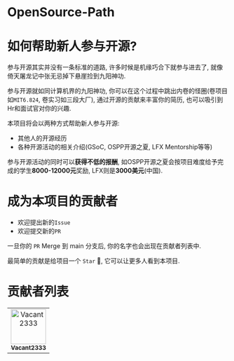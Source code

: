 # OpenSource-Path

# 如何帮助新人参与开源?

参与开源其实并没有一条标准的道路, 许多时候是机缘巧合下就参与进去了, 就像倚天屠龙记中张无忌掉下悬崖捡到九阳神功.

参与开源就如同计算机界的九阳神功, 你可以在这个过程中跳出内卷的怪圈(卷项目如`MIT6.824`, 卷实习如三段大厂), 通过开源的贡献来丰富你的简历, 也可以吸引到Hr和面试官对你的兴趣.

本项目将会以两种方式帮助新人参与开源:

- 其他人的开源经历
- 各种开源活动的相关介绍(GSoC, OSPP开源之夏, LFX Mentorship等等)

参与开源活动的同时可以**获得不低的报酬**, 如OSPP开源之夏会按项目难度给予完成的学生**8000-12000元**奖励, LFX则是**3000美元**(中国).

# 成为本项目的贡献者

- 欢迎提出新的`Issue`
- 欢迎提交新的`PR`

一旦你的 `PR` Merge 到 main 分支后, 你的名字也会出现在贡献者列表中.

最简单的贡献是给项目一个 `Star` :star2:, 它可以让更多人看到本项目.

# 贡献者列表

<!-- readme: contributors -start -->
<table>
<tr>
    <td align="center">
        <a href="https://github.com/Vacant2333">
            <img src="https://avatars.githubusercontent.com/u/19872346?v=4" width="80;" alt="Vacant2333"/>
            <br />
            <sub><b>Vacant2333</b></sub>
        </a>
    </td></tr>
</table>
<!-- readme: contributors -end -->
